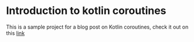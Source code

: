 # Introduction to kotlin coroutines
This is a sample project for a blog post on Kotlin coroutines, check it out on this [link](https://www.codingstoic.com/introduction-to-kotlin-coroutines)
